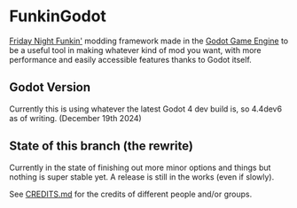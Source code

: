 # FunkinGodot

[Friday Night Funkin'](https://github.com/FunkinCrew/Funkin) modding framework made
in the [Godot Game Engine](https://godotengine.org) to be a useful tool in making
whatever kind of mod you want, with more performance and easily accessible features
thanks to Godot itself.

## Godot Version

Currently this is using whatever the latest Godot 4 dev build is, so 4.4dev6 as
of writing. (December 19th 2024)

## State of this branch (the rewrite)

Currently in the state of finishing out more minor options and things but nothing is
super stable yet. A release is still in the works (even if slowly).

See [CREDITS.md](CREDITS.md) for the credits of different people and/or groups.
